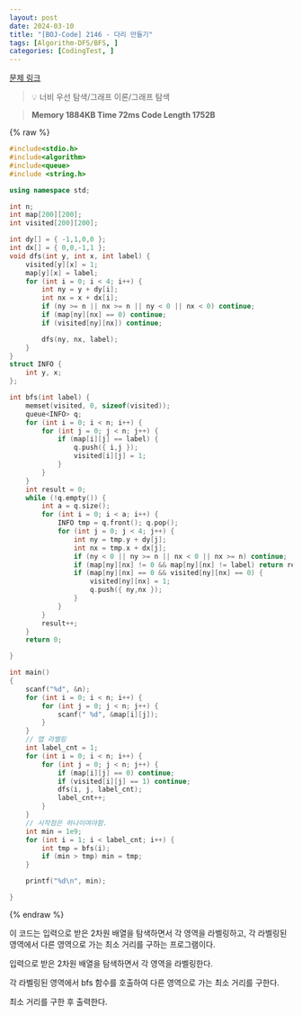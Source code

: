 ```yaml
---
layout: post
date: 2024-03-10
title: "[BOJ-Code] 2146 - 다리 만들기"
tags: [Algorithm-DFS/BFS, ]
categories: [CodingTest, ]
---
```


[문제 링크](https://www.acmicpc.net/problem/2146)


> 💡 너비 우선 탐색/그래프 이론/그래프 탐색


> **Memory   1884KB                                   Time   72ms                               Code Length   1752B**



{% raw %}
```c++
#include<stdio.h>
#include<algorithm>
#include<queue>
#include <string.h>

using namespace std;

int n;
int map[200][200];
int visited[200][200];

int dy[] = { -1,1,0,0 };
int dx[] = { 0,0,-1,1 };
void dfs(int y, int x, int label) {
	visited[y][x] = 1;
	map[y][x] = label;
	for (int i = 0; i < 4; i++) {
		int ny = y + dy[i];
		int nx = x + dx[i];
		if (ny >= n || nx >= n || ny < 0 || nx < 0) continue;
		if (map[ny][nx] == 0) continue;
		if (visited[ny][nx]) continue;

		dfs(ny, nx, label);
	}
}
struct INFO {
	int y, x;
};

int bfs(int label) {
	memset(visited, 0, sizeof(visited));
	queue<INFO> q;
	for (int i = 0; i < n; i++) {
		for (int j = 0; j < n; j++) {
			if (map[i][j] == label) {
				q.push({ i,j });
				visited[i][j] = 1;
			}
		}
	}
	int result = 0;
	while (!q.empty()) {
		int a = q.size();
		for (int i = 0; i < a; i++) {
			INFO tmp = q.front(); q.pop();
			for (int j = 0; j < 4; j++) {
				int ny = tmp.y + dy[j];
				int nx = tmp.x + dx[j];
				if (ny < 0 || ny >= n || nx < 0 || nx >= n) continue;
				if (map[ny][nx] != 0 && map[ny][nx] != label) return result;
				if (map[ny][nx] == 0 && visited[ny][nx] == 0) {
					visited[ny][nx] = 1;
					q.push({ ny,nx });
				}
			}
		}
		result++;
	}
	return 0;

}

int main()
{
	scanf("%d", &n);
	for (int i = 0; i < n; i++) {
		for (int j = 0; j < n; j++) {
			scanf(" %d", &map[i][j]);
		}
	}
	// 맵 라벨링
	int label_cnt = 1;
	for (int i = 0; i < n; i++) {
		for (int j = 0; j < n; j++) {
			if (map[i][j] == 0) continue;
			if (visited[i][j] == 1) continue;
			dfs(i, j, label_cnt);
			label_cnt++;
		}
	}
	// 시작점은 하나이여야함.
	int min = 1e9;
	for (int i = 1; i < label_cnt; i++) {
		int tmp = bfs(i);
		if (min > tmp) min = tmp;
	}

	printf("%d\n", min);

}
```
{% endraw %}



이 코드는 입력으로 받은 2차원 배열을 탐색하면서 각 영역을 라벨링하고, 각 라벨링된 영역에서 다른 영역으로 가는 최소 거리를 구하는 프로그램이다.

입력으로 받은 2차원 배열을 탐색하면서 각 영역을 라벨링한다.

각 라벨링된 영역에서 bfs 함수를 호출하여 다른 영역으로 가는 최소 거리를 구한다.

최소 거리를 구한 후 출력한다.

